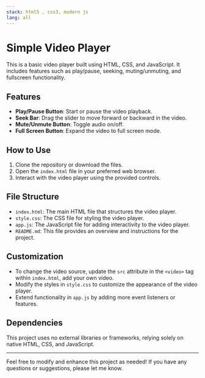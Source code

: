 ```yaml
---
stack: html5 , css3, modern js
lang: all
---
```


# Simple Video Player

This is a basic video player built using HTML, CSS, and JavaScript. It includes features such as play/pause, seeking, muting/unmuting, and fullscreen functionality.

## Features
- **Play/Pause Button**: Start or pause the video playback.
- **Seek Bar**: Drag the slider to move forward or backward in the video.
- **Mute/Unmute Button**: Toggle audio on/off.
- **Full Screen Button**: Expand the video to full screen mode.

## How to Use
1. Clone the repository or download the files.
2. Open the `index.html` file in your preferred web browser.
3. Interact with the video player using the provided controls.

## File Structure
- `index.html`: The main HTML file that structures the video player.
- `style.css`: The CSS file for styling the video player.
- `app.js`: The JavaScript file for adding interactivity to the video player.
- `README.md`: This file provides an overview and instructions for the project.

## Customization
- To change the video source, update the `src` attribute in the `<video>` tag within `index.html`, add your own video.
- Modify the styles in `style.css` to customize the appearance of the video player.
- Extend functionality in `app.js` by adding more event listeners or features.

## Dependencies
This project uses no external libraries or frameworks, relying solely on native HTML, CSS, and JavaScript.

---

Feel free to modify and enhance this project as needed! If you have any questions or suggestions, please let me know.